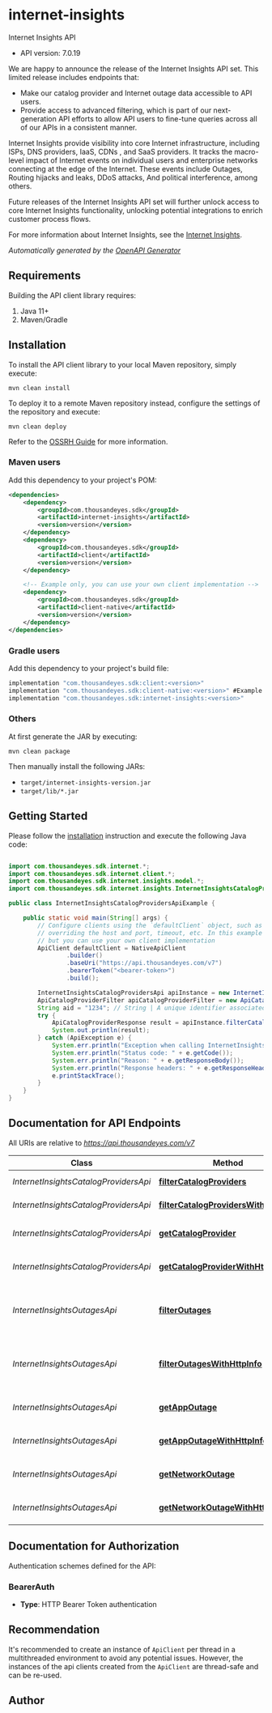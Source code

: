 # internet-insights

Internet Insights API

- API version: 7.0.19

We are happy to announce the release of the Internet Insights API set. This limited release includes endpoints that:

* Make our catalog provider and Internet outage data accessible to API users.
* Provide access to advanced filtering, which is part of our next-generation API efforts to allow API users to fine-tune queries across all of our APIs in a consistent manner.

Internet Insights provide visibility into core Internet infrastructure, including ISPs, DNS providers, IaaS, CDNs , and SaaS providers.
It tracks the macro-level impact of Internet events on individual users and enterprise networks connecting at the edge of the Internet. These events include Outages, Routing hijacks and leaks, DDoS attacks, And political interference, among others.

Future releases of the Internet Insights API set will further unlock access to core Internet Insights functionality, unlocking potential integrations to enrich customer process flows.

For more information about Internet Insights, see the [Internet Insights](https://docs.thousandeyes.com/product-documentation/internet-insights).



*Automatically generated by the [OpenAPI Generator](https://openapi-generator.tech)*

## Requirements

Building the API client library requires:

1. Java 11+
2. Maven/Gradle

## Installation

To install the API client library to your local Maven repository, simply execute:

```shell
mvn clean install
```

To deploy it to a remote Maven repository instead, configure the settings of the repository and execute:

```shell
mvn clean deploy
```

Refer to the [OSSRH Guide](http://central.sonatype.org/pages/ossrh-guide.html) for more information.

### Maven users

Add this dependency to your project's POM:

```xml
<dependencies>
    <dependency>
        <groupId>com.thousandeyes.sdk</groupId>
        <artifactId>internet-insights</artifactId>
        <version>version</version>
    </dependency>
    <dependency>
        <groupId>com.thousandeyes.sdk</groupId>
        <artifactId>client</artifactId>
        <version>version</version>
    </dependency>

    <!-- Example only, you can use your own client implementation -->
    <dependency>
        <groupId>com.thousandeyes.sdk</groupId>
        <artifactId>client-native</artifactId>
        <version>version</version>
    </dependency>
</dependencies>

```

### Gradle users

Add this dependency to your project's build file:

```groovy
implementation "com.thousandeyes.sdk:client:<version>"
implementation "com.thousandeyes.sdk:client-native:<version>" #Example only, you can use your own client implementation
implementation "com.thousandeyes.sdk:internet-insights:<version>"
```

### Others

At first generate the JAR by executing:

```shell
mvn clean package
```

Then manually install the following JARs:

- `target/internet-insights-version.jar`
- `target/lib/*.jar`

## Getting Started

Please follow the [installation](#installation) instruction and execute the following Java code:

```java

import com.thousandeyes.sdk.internet.*;
import com.thousandeyes.sdk.internet.client.*;
import com.thousandeyes.sdk.internet.insights.model.*;
import com.thousandeyes.sdk.internet.insights.InternetInsightsCatalogProvidersApi;

public class InternetInsightsCatalogProvidersApiExample {

    public static void main(String[] args) {
        // Configure clients using the `defaultClient` object, such as
        // overriding the host and port, timeout, etc. In this example we are using the NativeApiClient
        // but you can use your own client implementation
        ApiClient defaultClient = NativeApiClient
                .builder()
                .baseUri("https://api.thousandeyes.com/v7")
                .bearerToken("<bearer-token>")
                .build();

        InternetInsightsCatalogProvidersApi apiInstance = new InternetInsightsCatalogProvidersApi(defaultClient);
        ApiCatalogProviderFilter apiCatalogProviderFilter = new ApiCatalogProviderFilter(); // ApiCatalogProviderFilter | 
        String aid = "1234"; // String | A unique identifier associated with your account group. You can retrieve your `AccountGroupId` from the `/account-groups` endpoint. Note that you must be assigned to the target account group. Specifying this parameter without being assigned to the target account group will result in an error response.
        try {
            ApiCatalogProviderResponse result = apiInstance.filterCatalogProviders(apiCatalogProviderFilter, aid);
            System.out.println(result);
        } catch (ApiException e) {
            System.err.println("Exception when calling InternetInsightsCatalogProvidersApi#filterCatalogProviders");
            System.err.println("Status code: " + e.getCode());
            System.err.println("Reason: " + e.getResponseBody());
            System.err.println("Response headers: " + e.getResponseHeaders());
            e.printStackTrace();
        }
    }
}

```

## Documentation for API Endpoints

All URIs are relative to *https://api.thousandeyes.com/v7*

Class | Method | HTTP request | Description
------------ | ------------- | ------------- | -------------
*InternetInsightsCatalogProvidersApi* | [**filterCatalogProviders**](docs/InternetInsightsCatalogProvidersApi.md#filterCatalogProviders) | **POST** /internet-insights/catalog/providers/filter | List catalog providers
*InternetInsightsCatalogProvidersApi* | [**filterCatalogProvidersWithHttpInfo**](docs/InternetInsightsCatalogProvidersApi.md#filterCatalogProvidersWithHttpInfo) | **POST** /internet-insights/catalog/providers/filter | List catalog providers
*InternetInsightsCatalogProvidersApi* | [**getCatalogProvider**](docs/InternetInsightsCatalogProvidersApi.md#getCatalogProvider) | **GET** /internet-insights/catalog/providers/{providerId} | Retrieve a catalog provider
*InternetInsightsCatalogProvidersApi* | [**getCatalogProviderWithHttpInfo**](docs/InternetInsightsCatalogProvidersApi.md#getCatalogProviderWithHttpInfo) | **GET** /internet-insights/catalog/providers/{providerId} | Retrieve a catalog provider
*InternetInsightsOutagesApi* | [**filterOutages**](docs/InternetInsightsOutagesApi.md#filterOutages) | **POST** /internet-insights/outages/filter | List network and application outages
*InternetInsightsOutagesApi* | [**filterOutagesWithHttpInfo**](docs/InternetInsightsOutagesApi.md#filterOutagesWithHttpInfo) | **POST** /internet-insights/outages/filter | List network and application outages
*InternetInsightsOutagesApi* | [**getAppOutage**](docs/InternetInsightsOutagesApi.md#getAppOutage) | **GET** /internet-insights/outages/app/{outageId} | Retrieve application outage
*InternetInsightsOutagesApi* | [**getAppOutageWithHttpInfo**](docs/InternetInsightsOutagesApi.md#getAppOutageWithHttpInfo) | **GET** /internet-insights/outages/app/{outageId} | Retrieve application outage
*InternetInsightsOutagesApi* | [**getNetworkOutage**](docs/InternetInsightsOutagesApi.md#getNetworkOutage) | **GET** /internet-insights/outages/net/{outageId} | Retrieve network outage
*InternetInsightsOutagesApi* | [**getNetworkOutageWithHttpInfo**](docs/InternetInsightsOutagesApi.md#getNetworkOutageWithHttpInfo) | **GET** /internet-insights/outages/net/{outageId} | Retrieve network outage


<a id="documentation-for-authorization"></a>
## Documentation for Authorization


Authentication schemes defined for the API:
<a id="BearerAuth"></a>
### BearerAuth


- **Type**: HTTP Bearer Token authentication


## Recommendation

It's recommended to create an instance of `ApiClient` per thread in a multithreaded environment to avoid any potential issues.
However, the instances of the api clients created from the `ApiClient` are thread-safe and can be re-used.

## Author



